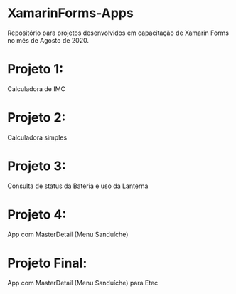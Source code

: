# XamarinForms-Apps

Repositório para projetos desenvolvidos em capacitação de Xamarin Forms no mês de Agosto de 2020.
<h1>Projeto 1:</h1> Calculadora de IMC
<h1>Projeto 2:</h1> Calculadora simples
<h1>Projeto 3:</h1> Consulta de status da Bateria e uso da Lanterna
<h1>Projeto 4:</h1> App com MasterDetail (Menu Sanduíche)
<h1>Projeto Final:</h1> App com MasterDetail (Menu Sanduíche) para Etec
